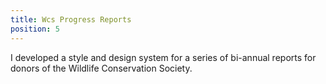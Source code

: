 ```yaml
---
title: Wcs Progress Reports
position: 5
---
```


I developed a style and design system for a series of bi-annual reports for donors of the Wildlife Conservation Society. 